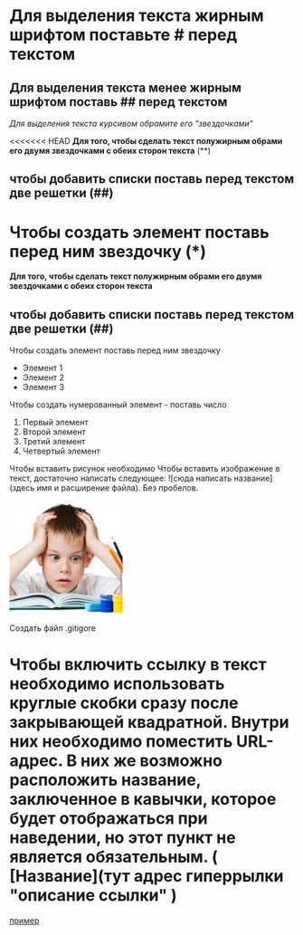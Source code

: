  # Для выделения текста жирным шрифтом поставьте # перед текстом

## Для выделения текста менее жирным шрифтом поставь ## перед текстом

*Для выделения текста курсивом обрамите его "звездочками"*

<<<<<<< HEAD
**Для того, чтобы сделать текст полужирным обрами его двумя звездочками с обеих сторон текста** (**)

## чтобы добавить списки поставь перед  текстом две решетки (##)

Чтобы создать элемент поставь перед ним звездочку (*)
=======
**Для того, чтобы сделать текст полужирным обрами его двумя звездочками с обеих сторон текста**

## чтобы добавить списки поставь перед  текстом две решетки (##)

Чтобы создать элемент поставь перед ним звездочку

* Элемент 1
* Элемент 2
* Элемент 3

Чтобы создать нумерованный элемент - поставь число
1. Первый элемент
2. Второй элемент 
3. Третий элемент
4. Четвертый элемент

Чтобы вставить рисунок необходимо Чтобы вставить изображение в текст, достаточно написать следующее: ![сюда написать название](здесь имя и расширение файла). Без пробелов.

![Привет, знания](new.jpg)

Создать файл .gitigore

# Чтобы включить ссылку в текст необходимо использовать круглые скобки сразу после закрывающей квадратной. Внутри них необходимо поместить URL-адрес. В них же возможно расположить название, заключенное в кавычки, которое будет отображаться при наведении, но этот пункт не является обязательным. ( [Название](тут адрес гиперрылки "описание ссылки" )
[пример](https://gist.github.com/Jekins/2bf2d0638163f1294637#Links "тут есть подсказка")

